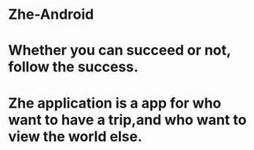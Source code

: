 # Zhe-Android
# Whether you can succeed or not, follow the success.
# Zhe application is a app for who want to have a trip,and who want to view the world else.
